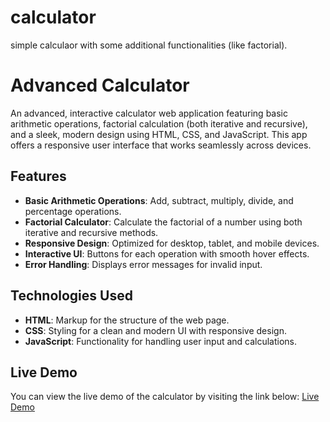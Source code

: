 # calculator
simple calculaor with some additional functionalities (like factorial).

# Advanced Calculator

An advanced, interactive calculator web application featuring basic arithmetic operations, factorial calculation (both iterative and recursive), and a sleek, modern design using HTML, CSS, and JavaScript. This app offers a responsive user interface that works seamlessly across devices.

## Features
- **Basic Arithmetic Operations**: Add, subtract, multiply, divide, and percentage operations.
- **Factorial Calculator**: Calculate the factorial of a number using both iterative and recursive methods.
- **Responsive Design**: Optimized for desktop, tablet, and mobile devices.
- **Interactive UI**: Buttons for each operation with smooth hover effects.
- **Error Handling**: Displays error messages for invalid input.

## Technologies Used
- **HTML**: Markup for the structure of the web page.
- **CSS**: Styling for a clean and modern UI with responsive design.
- **JavaScript**: Functionality for handling user input and calculations.

## Live Demo
You can view the live demo of the calculator by visiting the link below:
[Live Demo](https://shubham-393.github.io/calculator/)


